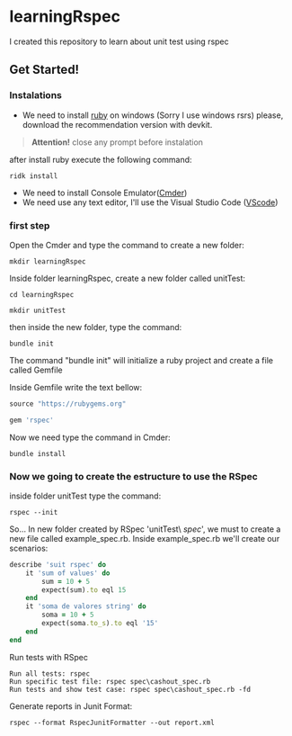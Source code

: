 # learningRspec
I created this repository to learn about unit test using rspec

## Get Started!
### Instalations
* We need to install [ruby](https://rubyinstaller.org/downloads/) on windows (Sorry I use windows rsrs)
please, download the recommendation version with devkit.

> **Attention!**  close any prompt before instalation

after install ruby execute the following command:
```
ridk install 
```
* We need to install Console Emulator([Cmder](https://cmder.net/)) 
* We need use any text editor, I'll use the Visual Studio Code ([VScode](https://code.visualstudio.com/))

### first step 
Open the Cmder and type the command to create a new folder:
```
mkdir learningRspec
```
Inside folder learningRspec, create a new folder called unitTest:
```
cd learningRspec
```
```
mkdir unitTest
```
then inside the new folder, type the command:
```
bundle init
``` 
The command "bundle init" will initialize a ruby project and create a file called Gemfile

Inside Gemfile write the text bellow: 
```ruby
source "https://rubygems.org"

gem 'rspec'
```
Now we need type the command in Cmder:
```
bundle install
``` 
### Now we going to create the estructure to use the RSpec

inside folder unitTest type the command:
```
rspec --init
``` 
So... In new folder created by RSpec 'unitTest\ *spec*', we must to create a new file called example_spec.rb. Inside example_spec.rb we'll create our scenarios:

```ruby
describe 'suit rspec' do 
    it 'sum of values' do
        sum = 10 + 5
        expect(sum).to eql 15
    end
    it 'soma de valores string' do
        soma = 10 + 5
        expect(soma.to_s).to eql '15'
    end
end
```

Run tests with RSpec
```
Run all tests: rspec
Run specific test file: rspec spec\cashout_spec.rb
Run tests and show test case: rspec spec\cashout_spec.rb -fd
```

Generate reports in Junit Format:
```
rspec --format RspecJunitFormatter --out report.xml
```
